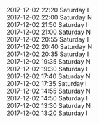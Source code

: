 2017-12-02 22:20 Saturday  I  
2017-12-02 22:00 Saturday  N  
2017-12-02 21:50 Saturday  I  
2017-12-02 21:00 Saturday  N  
2017-12-02 20:55 Saturday  I  
2017-12-02 20:40 Saturday  N  
2017-12-02 20:35 Saturday  I  
2017-12-02 19:35 Saturday  N  
2017-12-02 19:30 Saturday  I  
2017-12-02 17:40 Saturday  N  
2017-12-02 17:35 Saturday  I  
2017-12-02 14:55 Saturday  N  
2017-12-02 14:50 Saturday  I  
2017-12-02 13:30 Saturday  N  
2017-12-02 13:20 Saturday  I  
